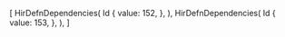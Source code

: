 [
    HirDefnDependencies(
        Id {
            value: 152,
        },
    ),
    HirDefnDependencies(
        Id {
            value: 153,
        },
    ),
]